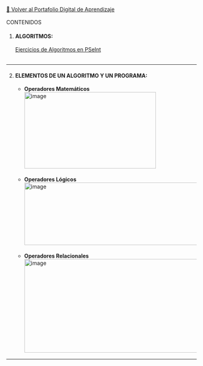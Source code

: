 [🛑 Volver al Portafolio Digital de Aprendizaje](<Portafolio Digital de Aprendizaje.md>)<br><br>
CONTENIDOS
1. #### ALGORITMOS:<br>
   [Ejercicios de Algoritmos en PSeInt](https://github.com/kiaracondoy-bit/Portafolio-Digital-de-Aprendizaje-Teor-a-de-la-Programaci-n/tree/main/Ejercicios%20Psenit)<br><br>
---
2. #### ELEMENTOS DE UN ALGORITMO Y UN PROGRAMA:<br>
   * **Operadores Matemáticos** <br>
     <img width="348" height="202" alt="image" src="https://github.com/user-attachments/assets/f2a208b4-7e1a-4753-9fcc-794a38a046dd" /> <br><br>
   * **Operadores Lógicos**
<img width="880" height="165" alt="image" src="https://github.com/user-attachments/assets/a1068446-cf8c-4e3a-a675-01f666ca4994" /><br><br>
   * **Operadores Relacionales**
<img width="822" height="247" alt="image" src="https://github.com/user-attachments/assets/c6bb0222-2cc9-4e95-b3c9-be6a61b1b037" /><br>
---
